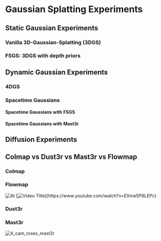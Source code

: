 # Gaussian Splatting Experiments

## Static Gaussian Experiments

### Vanilla 3D-Gaussian-Splatting (3DGS)

### FSGS: 3DGS with depth priors

## Dynamic Gaussian Experiments

### 4DGS

### Spacetime Gaussians
#### Spacetime Gaussians with FSGS 
#### Spacetime Gaussians with Mast3r

## Diffusion Experiments

## Colmap vs Dust3r vs Mast3r vs Flowmap
### Colmap
### Flowmap
![At](https://youtu.be/EXme5P8LEPc)
[![Video Title]([https://img.youtube.com/vi/EXme5P8LEPc/0.jpg](https://github.com/hsilvaga/GaussianExperiments/blob/main/assets/flowmap_4_cam_roses.gif))](https://www.youtube.com/watch?v=EXme5P8LEPc)

### Dust3r
### Mast3r
![4_cam_roses_mast3r](https://github.com/user-attachments/assets/08d840b5-696e-4b73-a9b7-cf7369d02fd8)

